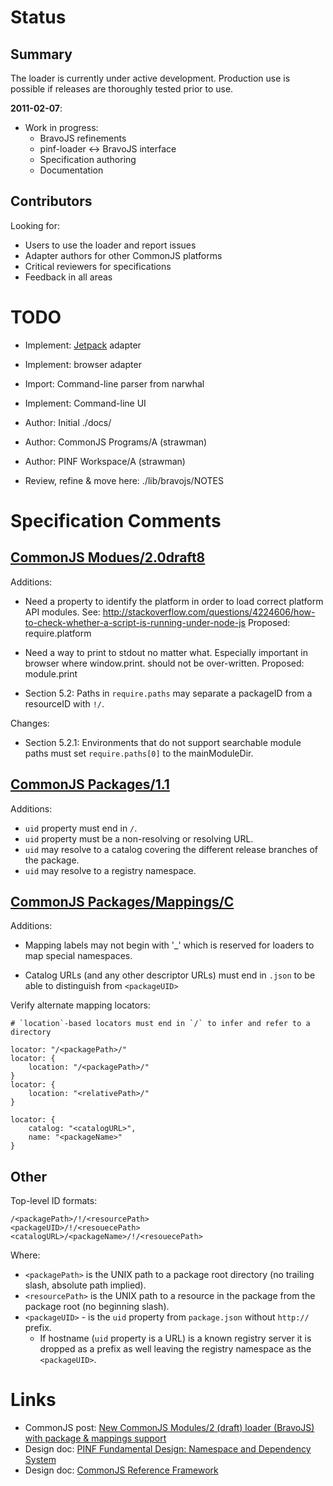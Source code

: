 
Status
======

Summary
-------

The loader is currently under active development. Production use is possible if
releases are thoroughly tested prior to use.

__2011-02-07__:

  * Work in progress:
    * BravoJS refinements
    * pinf-loader <-> BravoJS interface
    * Specification authoring
    * Documentation

Contributors
------------

Looking for:

  * Users to use the loader and report issues
  * Adapter authors for other CommonJS platforms
  * Critical reviewers for specifications
  * Feedback in all areas


TODO
====

  * Implement: [Jetpack](https://jetpack.mozillalabs.com/) adapter
  * Implement: browser adapter

  * Import: Command-line parser from narwhal
  * Implement: Command-line UI

  * Author: Initial ./docs/
  * Author: CommonJS Programs/A (strawman)
  * Author: PINF Workspace/A (strawman)

  * Review, refine & move here: ./lib/bravojs/NOTES


Specification Comments
======================


[CommonJS Modues/2.0draft8](http://www.page.ca/~wes/CommonJS/modules-2.0-draft8/)
---------------------------

Additions:

  * Need a property to identify the platform in order to load correct platform API modules.
    See: http://stackoverflow.com/questions/4224606/how-to-check-whether-a-script-is-running-under-node-js
    Proposed: require.platform

  * Need a way to print to stdout no matter what. Especially important in browser where window.print.
    should not be over-written.
    Proposed: module.print

  * Section 5.2: Paths in `require.paths` may separate a packageID from a resourceID with `!/`. 

Changes:

  * Section 5.2.1: Environments that do not support searchable module paths must set `require.paths[0]`
    to the mainModuleDir.
  
  
  

[CommonJS Packages/1.1](http://wiki.commonjs.org/wiki/Packages/1.1)
-----------------------

Additions:

  * `uid` property must end in `/`.
  * `uid` property must be a non-resolving or resolving URL.
  * `uid` may resolve to a catalog covering the different release branches of the package.
  * `uid` may resolve to a registry namespace.

  
[CommonJS Packages/Mappings/C](http://wiki.commonjs.org/wiki/Packages/Mappings/C)
------------------------------

Additions:

  * Mapping labels may not begin with '_' which is reserved for loaders to map special namespaces.
  
  * Catalog URLs (and any other descriptor URLs) must end in `.json` to be able to distinguish from `<packageUID>`

Verify alternate mapping locators:

    # `location`-based locators must end in `/` to infer and refer to a directory
    
    locator: "/<packagePath>/"
    locator: {
        location: "/<packagePath>/"
    }
    locator: {
        location: "<relativePath>/"
    }

    locator: {
        catalog: "<catalogURL>",
        name: "<packageName>"
    }



Other
-----

Top-level ID formats:

    /<packagePath>/!/<resourcePath>
    <packageUID>/!/<resouecePath>
    <catalogURL>/<packageName>/!/<resouecePath>

Where:

  * `<packagePath>` is the UNIX path to a package root directory (no trailing slash, absolute path implied).
  * `<resourcePath>` is the UNIX path to a resource in the package from the package root (no beginning slash).
  * `<packageUID>` - is the `uid` property from `package.json` without `http://` prefix.
    * If hostname (`uid` property is a URL) is a known registry server it is dropped as a prefix as well leaving the registry namespace as the `<packageUID>`.


Links
=====

  * CommonJS post: [New CommonJS Modules/2 (draft) loader (BravoJS) with package & mappings support](http://groups.google.com/group/commonjs/browse_thread/thread/94a63889a6ef712f)
  * Design doc: [PINF Fundamental Design: Namespace and Dependency System](https://github.com/cadorn/pinf/blob/master/docs/Design/Foundation.md)
  * Design doc: [CommonJS Reference Framework](http://code.tolsma.net/blog/commonjs/)

